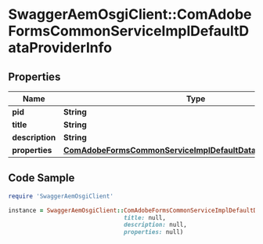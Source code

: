 # SwaggerAemOsgiClient::ComAdobeFormsCommonServiceImplDefaultDataProviderInfo

## Properties

Name | Type | Description | Notes
------------ | ------------- | ------------- | -------------
**pid** | **String** |  | [optional] 
**title** | **String** |  | [optional] 
**description** | **String** |  | [optional] 
**properties** | [**ComAdobeFormsCommonServiceImplDefaultDataProviderProperties**](ComAdobeFormsCommonServiceImplDefaultDataProviderProperties.md) |  | [optional] 

## Code Sample

```ruby
require 'SwaggerAemOsgiClient'

instance = SwaggerAemOsgiClient::ComAdobeFormsCommonServiceImplDefaultDataProviderInfo.new(pid: null,
                                 title: null,
                                 description: null,
                                 properties: null)
```


